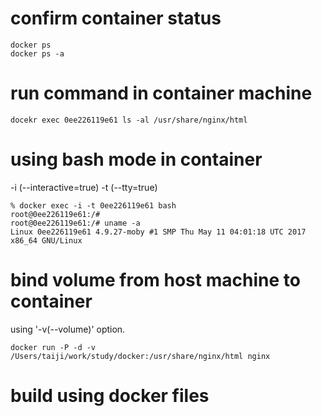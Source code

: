 
# confirm container status

```
docker ps
docker ps -a
```

# run command in container machine

```
docekr exec 0ee226119e61 ls -al /usr/share/nginx/html
```

# using bash mode in container

-i (--interactive=true)
-t (--tty=true)

```
% docker exec -i -t 0ee226119e61 bash
root@0ee226119e61:/#
root@0ee226119e61:/# uname -a
Linux 0ee226119e61 4.9.27-moby #1 SMP Thu May 11 04:01:18 UTC 2017 x86_64 GNU/Linux
```


# bind volume from host machine to container
using '-v(--volume)' option.

```
docker run -P -d -v /Users/taiji/work/study/docker:/usr/share/nginx/html nginx
```

# build using docker files